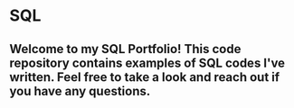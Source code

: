 # SQL
## Welcome to my SQL Portfolio! This code repository contains examples of SQL codes I've written. Feel free to take a look and reach out if you have any questions.   
